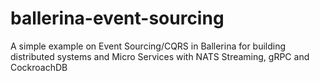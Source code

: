 # ballerina-event-sourcing
A simple example on Event Sourcing/CQRS in Ballerina for building distributed systems and Micro Services with NATS Streaming, gRPC and CockroachDB
